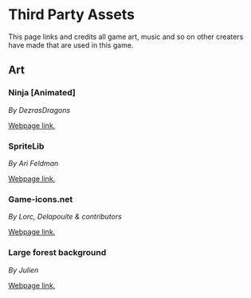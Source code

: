 # Third Party Assets
This page links and credits all game art, music and so on other creaters have made that are used in this game.
## Art
### Ninja [Animated]
*By DezrasDragons*

[Webpage link.](https://opengameart.org/content/ninja-animated)
### SpriteLib
*By Ari Feldman*

[Webpage link.](https://www.widgetworx.com/spritelib/)
### Game-icons.net
*By Lorc, Delapouite & contributors*

[Webpage link.](http://game-icons.net/)
### Large forest background
*By Julien*

[Webpage link.](https://opengameart.org/content/large-forest-background)
